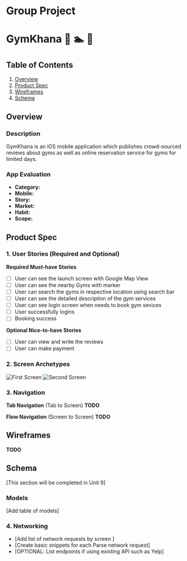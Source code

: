 Group Project
===

# GymKhana :basketball: :swimmer: :muscle:

## Table of Contents
1. [Overview](#Overview)
1. [Product Spec](#Product-Spec)
1. [Wireframes](#Wireframes)
2. [Schema](#Schema)

## Overview
### Description
GymKhana is an iOS mobile application which publishes crowd-sourced reviews about gyms as well as online reservation service for gyms for limited days.

### App Evaluation
- **Category:**
- **Mobile:**
- **Story:**
- **Market:**
- **Habit:**
- **Scope:**

## Product Spec

### 1. User Stories (Required and Optional)

**Required Must-have Stories**

- [ ] User can see the launch screen with Google Map View
- [ ] User can see the nearby Gyms with marker
- [ ] User can search the gyms in respective location using search bar
- [ ] User can see the detailed description of the gym services
- [ ] User can see login screen when needs to book gym sevices
- [ ] User successfully logins
- [ ] Booking success

**Optional Nice-to-have Stories**
- [ ] User can view and write the reviews
- [ ] User can make payment

### 2. Screen Archetypes


<img src='https://i.imgur.com/g5efuWg.jpg' title='First Screen' width='' alt='First Screen' />
   
<img src='https://i.imgur.com/pEqo1ao.jpg' title='Second Screen' width='' alt='Second Screen' />
   

### 3. Navigation

**Tab Navigation** (Tab to Screen)
__TODO__

**Flow Navigation** (Screen to Screen)
__TODO__

## Wireframes
__TODO__

## Schema 
[This section will be completed in Unit 9]
### Models
[Add table of models]
### 4. Networking
- [Add list of network requests by screen ]
- [Create basic snippets for each Parse network request]
- [OPTIONAL: List endpoints if using existing API such as Yelp]
